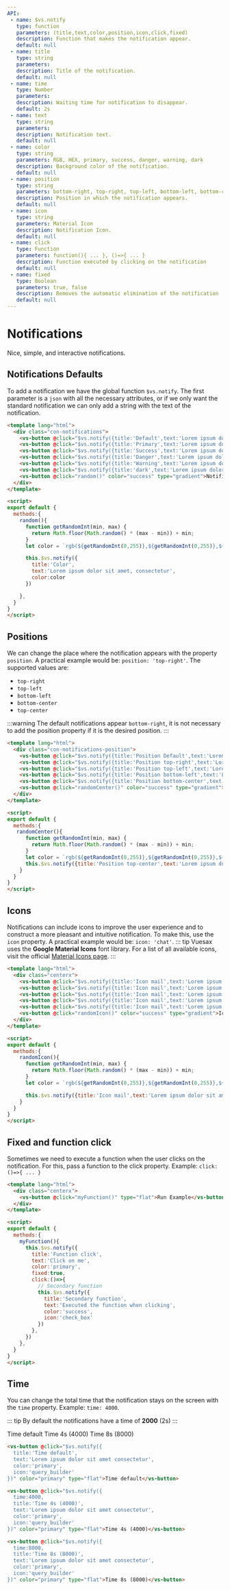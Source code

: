 ```yaml
---
API:
 - name: $vs.notify
   type: function
   parameters: (title,text,color,position,icon,click,fixed)
   description: Function that makes the notification appear.
   default: null
 - name: title
   type: string
   parameters:
   description: Title of the notification.
   default: null
 - name: time
   type: Number
   parameters:
   description: Waiting time for notification to disappear.
   default: 2s
 - name: text
   type: string
   parameters:
   description: Notification text.
   default: null
 - name: color
   type: string
   parameters: RGB, HEX, primary, success, danger, warning, dark
   description: Background color of the notification.
   default: null
 - name: position
   type: string
   parameters: bottom-right, top-right, top-left, bottom-left, bottom-center, top-center
   description: Position in which the notification appears.
   default: null
 - name: icon
   type: string
   parameters: Material Icon
   description: Notification Icon.
   default: null
 - name: click
   type: Function
   parameters: function(){ ... }, ()=>{ ... }
   description: Function executed by clicking on the notification
   default: null
 - name: fixed
   type: Boolean
   parameters: true, false
   description: Removes the automatic elimination of the notification
   default: null
---
```


# Notifications

<box header>

  Nice, simple, and interactive notifications.

</box>

<!-- defaults notifications -->
<box>

## Notifications Defaults

To add a notification we have the global function `$vs.notify`. The first parameter is a `json` with all the necessary attributes, or if we only want the standard notification we can only add a string with the text of the notification.

<vuecode md>
<div slot="demo">

  <Demos-Notifications-Defaults/>

</div>
<div slot="code">

```html
<template lang="html">
  <div class="con-notifications">
    <vs-button @click="$vs.notify({title:'Default',text:'Lorem ipsum dolor sit amet, consectetur'})" color="primary" type="border">Notification white</vs-button>
    <vs-button @click="$vs.notify({title:'Primary',text:'Lorem ipsum dolor sit amet, consectetur',color:'primary'})" color="primary" type="flat">Notification Primary</vs-button>
    <vs-button @click="$vs.notify({title:'Success',text:'Lorem ipsum dolor sit amet, consectetur',color:'success'})" color="success" type="flat">Notification Success</vs-button>
    <vs-button @click="$vs.notify({title:'Danger',text:'Lorem ipsum dolor sit amet, consectetur',color:'danger'})" color="danger" type="flat">Notification Danger</vs-button>
    <vs-button @click="$vs.notify({title:'Warning',text:'Lorem ipsum dolor sit amet, consectetur',color:'warning'})" color="warning" type="flat">Notification Warning</vs-button>
    <vs-button @click="$vs.notify({title:'dark',text:'Lorem ipsum dolor sit amet, consectetur',color:'dark'})" color="dark" type="flat">Notification Dark</vs-button>
    <vs-button @click="random()" color="success" type="gradient">Notification Random Color</vs-button>
  </div>
</template>

<script>
export default {
  methods:{
    random(){
      function getRandomInt(min, max) {
        return Math.floor(Math.random() * (max - min)) + min;
      }
      let color = `rgb(${getRandomInt(0,255)},${getRandomInt(0,255)},${getRandomInt(0,255)})`

      this.$vs.notify({
        title:'Color',
        text:'Lorem ipsum dolor sit amet, consectetur',
        color:color
      })

    },
  }
}
</script>
```

</div>
</vuecode>

</box>

<box>

## Positions

We can change the place where the notification appears with the property `position`. A practical example would be: `position: 'top-right'`. The supported values are:

 - `top-right`
 - `top-left`
 - `bottom-left`
 - `bottom-center`
 - `top-center`

 :::warning
  The default notifications appear `bottom-right`, it is not necessary to add the position property if it is the desired position.
 :::

<vuecode md>
<div slot="demo">

  <Demos-Notifications-Position/>

</div>
<div slot="code">

```html
<template lang="html">
  <div class="con-notifications-position">
    <vs-button @click="$vs.notify({title:'Position Default',text:'Lorem ipsum dolor sit amet, consectetur',color:'primary'})" color="primary" type="flat">Position Default</vs-button>
    <vs-button @click="$vs.notify({title:'Position top-right',text:'Lorem ipsum dolor sit amet, consectetur',color:'success',position:'top-right'})" color="success" type="flat">Position Top Right</vs-button>
    <vs-button @click="$vs.notify({title:'Position top-left',text:'Lorem ipsum dolor sit amet, consectetur',color:'danger',position:'top-left'})" color="danger" type="flat">Position Top Left</vs-button>
    <vs-button @click="$vs.notify({title:'Position bottom-left',text:'Lorem ipsum dolor sit amet, consectetur',color:'warning',position:'bottom-left'})" color="warning" type="flat">Position Bottom Left</vs-button>
    <vs-button @click="$vs.notify({title:'Position bottom-center',text:'Lorem ipsum dolor sit amet, consectetur',color:'dark',position:'bottom-center'})" color="dark" type="flat"> Position Bottom Center</vs-button>
    <vs-button @click="randomCenter()" color="success" type="gradient">Position Top Center Random Color</vs-button>
  </div>
</template>

<script>
export default {
  methods:{
   randomCenter(){
      function getRandomInt(min, max) {
        return Math.floor(Math.random() * (max - min)) + min;
      }
      let color = `rgb(${getRandomInt(0,255)},${getRandomInt(0,255)},${getRandomInt(0,255)})`
      this.$vs.notify({title:'Position top-center',text:'Lorem ipsum dolor sit amet, consectetur',color:color,position:'top-center'})
    }
  }
}
</script>
```

</div>
</vuecode>

</box>

<box>

## Icons

Notifications can include icons to improve the user experience and to construct a more pleasant and intuitive notification. To make this, use the `icon` property. A practical example would be: `icon: 'chat'`.
::: tip
Vuesax uses the **Google Material Icons** font library. For a list of all available icons, visit the official [Material Icons page](https://material.io/icons/).
:::
<vuecode md>
<div slot="demo">

  <Demos-Notifications-Icons/>

</div>
<div slot="code">

```html
<template lang="html">
  <div class="centerx">
    <vs-button @click="$vs.notify({title:'Icon mail',text:'Lorem ipsum dolor sit amet, consectetur',color:'primary',icon:'mail'})" color="primary" type="flat">Icon Mail</vs-button>
    <vs-button @click="$vs.notify({title:'Icon mail',text:'Lorem ipsum dolor sit amet, consectetur',color:'success',icon:'check_box'})" color="success" type="flat">Icon check_box</vs-button>
    <vs-button @click="$vs.notify({title:'Icon mail',text:'Lorem ipsum dolor sit amet, consectetur',color:'danger',icon:'favorite'})" color="danger" type="flat">Icon favorite</vs-button>
    <vs-button @click="$vs.notify({title:'Icon mail',text:'Lorem ipsum dolor sit amet, consectetur',color:'warning',icon:'error'})" color="warning" type="flat">Icon error</vs-button>
    <vs-button @click="$vs.notify({title:'Icon mail',text:'Lorem ipsum dolor sit amet, consectetur',color:'dark',icon:'chat'})" color="dark" type="flat">Icon chat</vs-button>
    <vs-button @click="randomIcon()" color="success" type="gradient">Icon Random Color</vs-button>
  </div>
</template>

<script>
export default {
  methods:{
    randomIcon(){
      function getRandomInt(min, max) {
        return Math.floor(Math.random() * (max - min)) + min;
      }
      let color = `rgb(${getRandomInt(0,255)},${getRandomInt(0,255)},${getRandomInt(0,255)})`

      this.$vs.notify({title:'Icon mail',text:'Lorem ipsum dolor sit amet, consectetur',color:color,icon:'verified_user'})
    }
  }
}
</script>
```

</div>
</vuecode>

</box>



</vuecode>

</box>

<box>

## Fixed and function click

Sometimes we need to execute a function when the user clicks on the notification. For this, pass a function to the click property. Example: `click:()=>{ ... }`

<vuecode md>
<div slot="demo">

  <Demos-Notifications-Click/>

</div>
<div slot="code">

```html
<template lang="html">
  <div class="centerx">
    <vs-button @click="myFunction()" type="flat">Run Example</vs-button>
  </div>
</template>

<script>
export default {
  methods:{
    myFunction(){
      this.$vs.notify({
        title:'Function click',
        text:'Click on me',
        color:'primary',
        fixed:true,
        click:()=>{
          // Secondary function
          this.$vs.notify({
            title:'Secondary function',
            text:'Executed the function when clicking',
            color:'success',
            icon:'check_box'
          })
        },
      })
    },
  }
}
</script>
```

</div>
</vuecode>

</box>


<box>

## Time

You can change the total time that the notification stays on the screen with the `time` property. Example: `time: 4000`.

::: tip
By default the notifications have a time of **2000** (2s)
:::

<vuecode md center>
<div slot="demo">
  <vs-button @click="$vs.notify({title:'Time default',text:'Lorem ipsum dolor sit amet, consectetur',color:'primary',icon:'query_builder'})" color="primary" type="flat">Time default</vs-button>
  <vs-button @click="$vs.notify({time:4000,title:'Time 4s (4000)',text:'Lorem ipsum dolor sit amet, consectetur',color:'primary',icon:'query_builder'})" color="primary" type="flat">Time 4s (4000)</vs-button>
  <vs-button @click="$vs.notify({time:8000,title:'Time 8s (8000)',text:'Lorem ipsum dolor sit amet, consectetur',color:'primary',icon:'query_builder'})" color="primary" type="flat">Time 8s (8000)</vs-button>
</div>
<div slot="code">

```html
<vs-button @click="$vs.notify({
  title:'Time default',
  text:'Lorem ipsum dolor sit amet consectetur',
  color:'primary',
  icon:'query_builder'
})" color="primary" type="flat">Time default</vs-button>

<vs-button @click="$vs.notify({
  time:4000,
  title:'Time 4s (4000)',
  text:'Lorem ipsum dolor sit amet consectetur',
  color:'primary',
  icon:'query_builder'
})" color="primary" type="flat">Time 4s (4000)</vs-button>

<vs-button @click="$vs.notify({
  time:8000,
  title:'Time 8s (8000)',
  text:'Lorem ipsum dolor sit amet consectetur',
  color:'primary',
  icon:'query_builder'
})" color="primary" type="flat">Time 8s (8000)</vs-button>
```

</div>
</vuecode>

</box>
